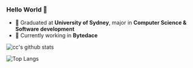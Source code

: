 ### Hello World 👋
- 🔭 Graduated at **University of Sydney**, major in **Computer Science & Software development**
- 🌱 Currently working in **Bytedace**


![cc's github stats](https://github-readme-stats.vercel.app/api?username=kiancchen&show_icons=true)

![Top Langs](https://github-readme-stats.vercel.app/api/top-langs/?username=kiancchen&hide=javascript,html,css)

<!--
**KyanChen/KyanChen** is a ✨ _special_ ✨ repository because its `README.md` (this file) appears on your GitHub profile.

Here are some ideas to get you started:

- 🔭 I’m currently working on ...
- 🌱 I’m currently learning ...
- 👯 I’m looking to collaborate on ...
- 🤔 I’m looking for help with ...
- 💬 Ask me about ...
- 📫 How to reach me: ...
- 😄 Pronouns: ...
- ⚡ Fun fact: ...
-->
